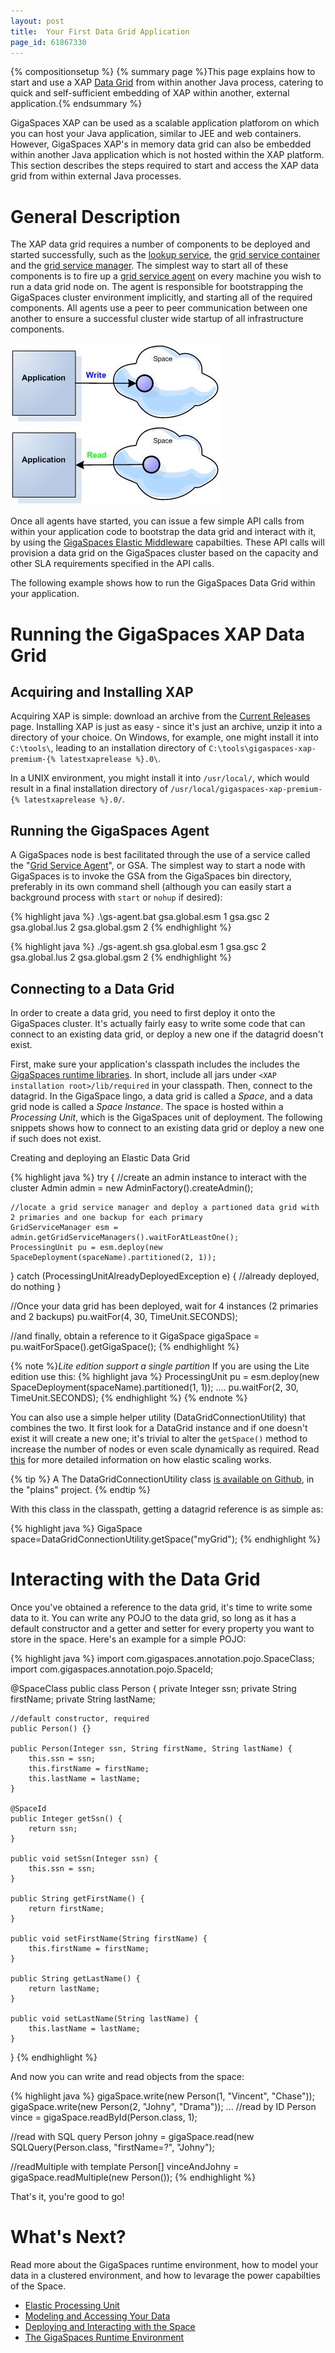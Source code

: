 ```yaml
---
layout: post
title:  Your First Data Grid Application
page_id: 61867330
---
```


{% compositionsetup %}
{% summary page %}This page explains how to start and use a XAP [Data Grid](./the-in-memory-data-grid.html) from within another Java process, catering to quick and self-sufficient embedding of XAP within another, external application.{% endsummary %}

GigaSpaces XAP can be used as a scalable application platforom on which you can host your Java application, similar to JEE and web containers. However, GigaSpaces XAP's in memory data grid can also be embedded within another Java application which is not hosted within the XAP platform. This section describes the steps required to start and access the XAP data grid from within external Java processes.

# General Description

The XAP data grid requires a number of components to be deployed and started successfully, such as the [lookup service](./the-lookup-service.html), the [grid service container](./the-grid-service-container.html) and the [grid service manager](./the-grid-service-manager.html). The simplest way to start all of these components is to fire up a [grid service agent](./the-grid-service-agent.html) on every machine you wish to run a data grid node on.
The agent is responsible for bootstrapping the GigaSpaces cluster environment implicitly, and starting all of the required components. All agents use a peer to peer communication between one another to ensure a successful cluster wide startup of all infrastructure components.


![POJO_write.jpg](/attachment_files/POJO_write.jpg)
![POJO_write.jpg](/attachment_files/POJO_read.jpg)



Once all agents have started, you can issue a few simple API calls from within your application code to bootstrap the data grid and interact with it, by using the [GigaSpaces Elastic Middleware](./elastic-processing-unit.html) capabilties.
These API calls will provision a data grid on the GigaSpaces cluster based on the capacity and other SLA requirements specified in the API calls.

The following example shows how to run the GigaSpaces Data Grid within your application.

# Running the GigaSpaces XAP Data Grid

## Acquiring and Installing XAP

Acquiring XAP is simple: download an archive from the [Current Releases](http://www.gigaspaces.com/LatestProductVersion) page.
Installing XAP is just as easy - since it's just an archive, unzip it into a directory of your choice.
On Windows, for example, one might install it into `C:\tools\`, leading to an installation directory of `C:\tools\gigaspaces-xap-premium-{% latestxaprelease %}.0\`.

In a UNIX environment, you might install it into `/usr/local/`, which would result in a final installation directory of `/usr/local/gigaspaces-xap-premium-{% latestxaprelease %}.0/`.

## Running the GigaSpaces Agent

A GigaSpaces node is best facilitated through the use of a service called the "[Grid Service Agent](./the-grid-service-agent.html)", or GSA.
The simplest way to start a node with GigaSpaces is to invoke the GSA from the GigaSpaces bin directory, preferably in its own command shell (although you can easily start a background process with `start` or `nohup` if desired):

{% highlight java %}
.\gs-agent.bat gsa.global.esm 1 gsa.gsc 2 gsa.global.lus 2 gsa.global.gsm 2
{% endhighlight %}

{% highlight java %}
./gs-agent.sh gsa.global.esm 1 gsa.gsc 2 gsa.global.lus 2 gsa.global.gsm 2
{% endhighlight %}

## Connecting to a Data Grid

In order to create a data grid, you need to first deploy it onto the GigaSpaces cluster. It's actually fairly easy to write some code that can connect to an existing data grid, or deploy a new one if the datagrid doesn't exist.

First, make sure your application's classpath includes the includes the [GigaSpaces runtime libraries](./setting-classpath.html). In short, include all jars under `<XAP installation root>/lib/required` in your classpath. Then, connect to the datagrid. In the GigaSpace lingo, a data grid is called a _Space_, and a data grid node is called a _Space Instance_. The space is hosted within a _Processing Unit_, which is the GigaSpaces unit of deployment. The following snippets shows how to connect to an existing data grid or deploy a new one if such does not exist.

Creating and deploying an Elastic Data Grid

{% highlight java %}
try {
    //create an admin instance to interact with the cluster
    Admin admin = new AdminFactory().createAdmin();

    //locate a grid service manager and deploy a partioned data grid with 2 primaries and one backup for each primary
    GridServiceManager esm = admin.getGridServiceManagers().waitForAtLeastOne();
    ProcessingUnit pu = esm.deploy(new SpaceDeployment(spaceName).partitioned(2, 1));
} catch (ProcessingUnitAlreadyDeployedException e)  {
    //already deployed, do nothing
}

//Once your data grid has been deployed, wait for 4 instances (2 primaries and 2 backups)
pu.waitFor(4, 30, TimeUnit.SECONDS);

//and finally, obtain a reference to it
GigaSpace gigaSpace = pu.waitForSpace().getGigaSpace();
{% endhighlight %}


{% note %}*Lite edition support a single partition*
If you are using the Lite edition use this:
{% highlight java %}
ProcessingUnit pu = esm.deploy(new SpaceDeployment(spaceName).partitioned(1, 1));
....
pu.waitFor(2, 30, TimeUnit.SECONDS);
{% endhighlight %}
{% endnote %}


You can also use a simple helper utility (DataGridConnectionUtility) that combines the two. It first look for a DataGrid instance and if one doesn't exist it will create a new one; it's trivial to alter the `getSpace()` method to increase the number of nodes or even scale dynamically as required. Read [this](./elastic-processing-unit.html) for more detailed information on how elastic scaling works.

{% tip %}
A The DataGridConnectionUtility class [is available on Github](https://github.com/Gigaspaces/bestpractices/blob/master/plains/src/main/java/org/openspaces/plains/datagrid/DataGridConnectionUtility.java), in the "plains" project.
{% endtip %}

With this class in the classpath, getting a datagrid reference is as simple as:

{% highlight java %}
GigaSpace space=DataGridConnectionUtility.getSpace("myGrid");
{% endhighlight %}

# Interacting with the Data Grid

Once you've obtained a reference to the data grid, it's time to write some data to it.
You can write any POJO to the data grid, so long as it has a default constructor and a getter and setter for every property you want to store in the space. Here's an example for a simple POJO:

{% highlight java %}
import com.gigaspaces.annotation.pojo.SpaceClass;
import com.gigaspaces.annotation.pojo.SpaceId;

@SpaceClass
public class Person {
    private Integer ssn;
    private String firstName;
    private String lastName;

    //default constructor, required
    public Person() {}

    public Person(Integer ssn, String firstName, String lastName) {
        this.ssn = ssn;
        this.firstName = firstName;
        this.lastName = lastName;
    }

    @SpaceId
    public Integer getSsn() {
        return ssn;
    }

    public void setSsn(Integer ssn) {
        this.ssn = ssn;
    }

    public String getFirstName() {
        return firstName;
    }

    public void setFirstName(String firstName) {
        this.firstName = firstName;
    }

    public String getLastName() {
        return lastName;
    }

    public void setLastName(String lastName) {
        this.lastName = lastName;
    }
}
{% endhighlight %}

And now you can write and read objects from the space:

{% highlight java %}
gigaSpace.write(new Person(1, "Vincent", "Chase"));
gigaSpace.write(new Person(2, "Johny", "Drama"));
...
//read by ID
Person vince = gigaSpace.readById(Person.class, 1);

//read with SQL query
Person johny = gigaSpace.read(new SQLQuery(Person.class, "firstName=?", "Johny");

//readMultiple with template
Person[] vinceAndJohny = gigaSpace.readMultiple(new Person());
{% endhighlight %}

That's it, you're good to go!

# What's Next?

Read more about the GigaSpaces runtime environment, how to model your data in a clustered environment, and how to levarage the power capabilties of the Space.

- [Elastic Processing Unit](./elastic-processing-unit.html)
- [Modeling and Accessing Your Data](./modeling-and-accessing-your-data.html)
- [Deploying and Interacting with the Space](./deploying-and-interacting-with-the-space.html)
- [The GigaSpaces Runtime Environment](./the-runtime-environment.html)

